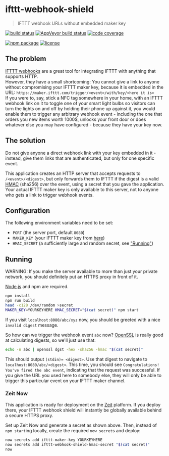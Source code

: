 # ifttt-webhook-shield
> IFTTT webhook URLs without embedded maker key

[![build status](https://img.shields.io/travis/jeysal/ifttt-webhook-shield/master.svg?style=flat-square)](https://travis-ci.org/jeysal/ifttt-webhook-shield)
[![AppVeyor build status](https://img.shields.io/appveyor/ci/jeysal/ifttt-webhook-shield/master.svg?style=flat-square&label=windows+build)](https://ci.appveyor.com/project/jeysal/ifttt-webhook-shield)
[![code coverage](https://img.shields.io/codecov/c/github/jeysal/ifttt-webhook-shield/master.svg?style=flat-square)](https://codecov.io/gh/jeysal/ifttt-webhook-shield)

[![npm package](https://img.shields.io/npm/v/ifttt-webhook-shield.svg?style=flat-square)](https://www.npmjs.com/package/ifttt-webhook-shield)
[![license](https://img.shields.io/github/license/jeysal/ifttt-webhook-shield.svg?style=flat-square)](https://github.com/jeysal/ifttt-webhook-shield/blob/master/LICENSE)

## The problem

[IFTTT webhooks](https://ifttt.com/maker_webhooks) are a great tool for integrating IFTTT with anything that supports HTTP.  
However, they have a small shortcoming: You cannot give a link to anyone without compromising your IFTTT maker key, because it is embedded in the URL:
`https://maker.ifttt.com/trigger/<event>/with/key/<here it is>`  
If you were to, say, stick a NFC tag somewhere in your home, with an IFTTT webhook link on it to toggle one of your smart light bulbs
so visitors can turn the lights on and off by holding their phone up against it, you would enable them to trigger any arbitrary webhook event -
including the one that orders you new items worth 1000$, unlocks your front door or does whatever else you may have configured -
because they have your key now.

## The solution

Do not give anyone a direct webhook link with your key embedded in it - instead, give them links that are authenticated, but only for one specific event.

This application creates an HTTP server that accepts requests to `/<event>/<digest>`,
but only forwards them to IFTTT if the digest is a valid [HMAC](https://en.wikipedia.org/wiki/Hash-based_message_authentication_code) (sha256) over the event,
using a secret that you gave the application.
Your actual IFTTT maker key is only available to this server, not to anyone who gets a link to trigger webhook events.

## Configuration

The following environment variables need to be set:

* `PORT` (the server port, default `8080`)
* `MAKER_KEY` (your IFTTT maker key from [here](https://ifttt.com/services/maker_webhooks/settings))
* `HMAC_SECRET` (a sufficiently large and random secret, see ["Running"](#running))

## Running

WARNING: If you make the server available to more than just your private network, you should definitely put an HTTPS proxy in front of it.

[Node.js](https://nodejs.org/) and npm are required.

```bash
npm install
npm run build
head -c128 /dev/random >secret
MAKER_KEY=YOURKEYHERE HMAC_SECRET="$(cat secret)" npm start
```

If you visit `localhost:8080/abc/xyz` now, you should be greeted with a nice `invalid digest` message.

So how can we trigger the webhook event `abc` now?
[OpenSSL](https://www.openssl.org/) is really good at calculating digests, so we'll just use that:

```bash
echo -n abc | openssl dgst -hex -sha256 -hmac "$(cat secret)"
```

This should output `(stdin)= <digest>`. Use that digest to navigate to `localhost:8080/abc/<digest>`.
This time, you should see `Congratulations! You've fired the abc event`, indicating that the request was successful.
If you give the URL you used here to somebody else, they will only be able to trigger this particular event on your IFTTT maker channel.

### Zeit Now

This application is ready for deployment on the [Zeit](https://zeit.co/) platform.
If you deploy there, your IFTTT webhook shield will instantly be globally available behind a secure HTTPS proxy.

Set up Zeit Now and generate a secret as shown above.
Then, instead of `npm start`ing locally, create the required `now secret`s and deploy:

```bash
now secrets add ifttt-maker-key YOURKEYHERE
now secrets add ifttt-webhook-shield-hmac-secret "$(cat secret)"
now
```
